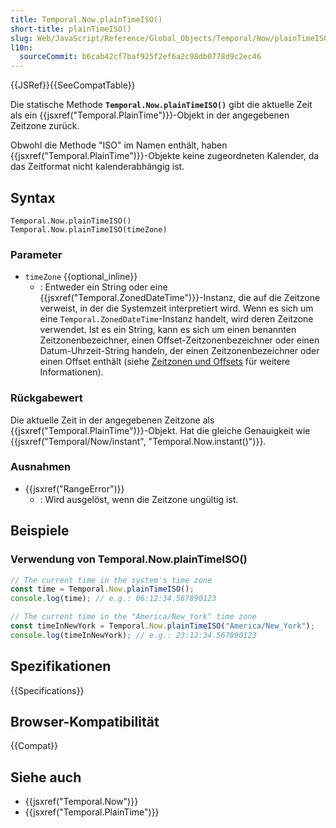```yaml
---
title: Temporal.Now.plainTimeISO()
short-title: plainTimeISO()
slug: Web/JavaScript/Reference/Global_Objects/Temporal/Now/plainTimeISO
l10n:
  sourceCommit: b6cab42cf7baf925f2ef6a2c98db0778d9c2ec46
---
```


{{JSRef}}{{SeeCompatTable}}

Die statische Methode **`Temporal.Now.plainTimeISO()`** gibt die aktuelle Zeit als ein {{jsxref("Temporal.PlainTime")}}-Objekt in der angegebenen Zeitzone zurück.

Obwohl die Methode "ISO" im Namen enthält, haben {{jsxref("Temporal.PlainTime")}}-Objekte keine zugeordneten Kalender, da das Zeitformat nicht kalenderabhängig ist.

## Syntax

```js-nolint
Temporal.Now.plainTimeISO()
Temporal.Now.plainTimeISO(timeZone)
```

### Parameter

- `timeZone` {{optional_inline}}
  - : Entweder ein String oder eine {{jsxref("Temporal.ZonedDateTime")}}-Instanz, die auf die Zeitzone verweist, in der die Systemzeit interpretiert wird. Wenn es sich um eine `Temporal.ZonedDateTime`-Instanz handelt, wird deren Zeitzone verwendet. Ist es ein String, kann es sich um einen benannten Zeitzonenbezeichner, einen Offset-Zeitzonenbezeichner oder einen Datum-Uhrzeit-String handeln, der einen Zeitzonenbezeichner oder einen Offset enthält (siehe [Zeitzonen und Offsets](/de/docs/Web/JavaScript/Reference/Global_Objects/Temporal/ZonedDateTime#time_zones_and_offsets) für weitere Informationen).

### Rückgabewert

Die aktuelle Zeit in der angegebenen Zeitzone als {{jsxref("Temporal.PlainTime")}}-Objekt. Hat die gleiche Genauigkeit wie {{jsxref("Temporal/Now/instant", "Temporal.Now.instant()")}}.

### Ausnahmen

- {{jsxref("RangeError")}}
  - : Wird ausgelöst, wenn die Zeitzone ungültig ist.

## Beispiele

### Verwendung von Temporal.Now.plainTimeISO()

```js
// The current time in the system's time zone
const time = Temporal.Now.plainTimeISO();
console.log(time); // e.g.: 06:12:34.567890123

// The current time in the "America/New_York" time zone
const timeInNewYork = Temporal.Now.plainTimeISO("America/New_York");
console.log(timeInNewYork); // e.g.: 23:12:34.567890123
```

## Spezifikationen

{{Specifications}}

## Browser-Kompatibilität

{{Compat}}

## Siehe auch

- {{jsxref("Temporal.Now")}}
- {{jsxref("Temporal.PlainTime")}}
